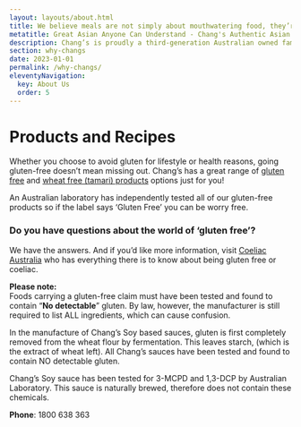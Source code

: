 ```yaml
---
layout: layouts/about.html
title: We believe meals are not simply about mouthwatering food, they’re about family, friends, stories, love and laughter.
metatitle: Great Asian Anyone Can Understand - Chang's Authentic Asian Cooking
description: Chang’s is proudly a third-generation Australian owned family business, with father and daughter team Patrick and Elaine Pow heading the Sydney-based company and involved in every aspect of the business day-to-day.
section: why-changs
date: 2023-01-01
permalink: /why-changs/
eleventyNavigation:
  key: About Us
  order: 5
---
```


<h1 class="glutentitle">Products and Recipes</h1>
<p>Whether you choose to avoid gluten for lifestyle or health reasons, going gluten-free doesn&rsquo;t mean missing out. Chang&rsquo;s has a great range of <a title="Gluten Free" href="gluten-free-products">gluten free</a> and <a title="Wheat-free-sauces" href="products/wheat-free-sauces">wheat free (tamari) products</a> options just for you!</p>
<p>An Australian laboratory has independently tested all of our gluten-free products so if the label says &lsquo;Gluten Free&rsquo; you can be worry free.</p>
<h3>Do you have questions about the world of &lsquo;gluten free&rsquo;?</h3>
<p>We have the answers. And if you&rsquo;d like more information, visit <a title="Coeliac Australia" href="http://www.coeliac.org.au" target="_blank" rel="noopener">Coeliac Australia</a> who has everything there is to know about being gluten free or coeliac.</p>
<p><strong>Please note:<br /></strong>Foods carrying a gluten-free claim must have been tested and found to contain &ldquo;<strong>No detectable</strong>&rdquo; gluten. By law, however, the manufacturer is still required to list ALL ingredients, which can cause confusion.</p>
<p>In the manufacture of Chang&rsquo;s Soy based sauces, gluten is first completely removed from the wheat flour by fermentation. This leaves starch, (which is the extract of wheat left). All Chang&rsquo;s sauces have been tested and found to contain NO detectable gluten.</p>
<p>Chang&rsquo;s Soy sauce has been tested for 3-MCPD and 1,3-DCP by Australian Laboratory. This sauce is naturally brewed, therefore does not contain these chemicals.</p>
<p><strong>Phone</strong>: 1800 638 363</p>
